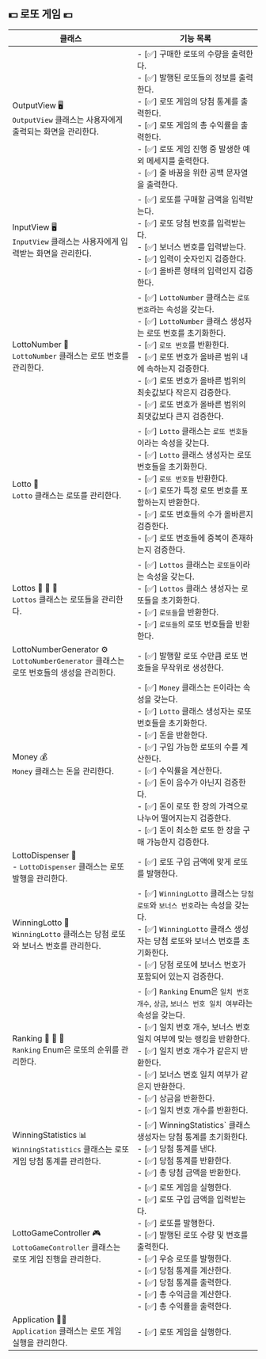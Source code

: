 ## 💵 로또 게임 💷

| 클래스                                                                         | 기능 목록                                                                                                                                                                                                                                                   |
|-----------------------------------------------------------------------------|---------------------------------------------------------------------------------------------------------------------------------------------------------------------------------------------------------------------------------------------------------|
| OutputView 🖥️ <br/>`OutputView` 클래스는 사용자에게 출력되는 화면을 관리한다.                  | - [✅] 구매한 로또의 수량을 출력한다.<br>- [✅] 발행된 로또들의 정보를 출력한다.<br>- [✅] 로또 게임의 당첨 통계를 출력한다.<br>- [✅] 로또 게임의 총 수익률을 출력한다.<br>- [✅] 로또 게임 진행 중 발생한 예외 메세지를 출력한다.<br>- [✅] 줄 바꿈을 위한 공백 문자열을 출력한다.                                                                     |
| InputView 🖥️  <br/>`InputView` 클래스는 사용자에게 입력받는 화면을 관리한다.                   | - [✅] 로또를 구매할 금액을 입력받는다. <br/> -  [✅]  로또 당첨 번호를 입력받는다.<br>    - [✅] 보너스 번호를 입력받는다.<br>    - [✅] 입력이 숫자인지 검증한다. <br/>    - [✅] 올바른 형태의 입력인지 검증한다.<br>                                                                                                   |
| LottoNumber 🔢 <br/>`LottoNumber` 클래스는 로또 번호를 관리한다.                         | - [✅] `LottoNumber` 클래스는 `로또 번호`라는 속성을 갖는다.<br>- [✅] `LottoNumber` 클래스 생성자는 로또 번호를 초기화한다.<br>- [✅] `로또 번호`를 반환한다.<br>- [✅] 로또 번호가 올바른 범위 내에 속하는지 검증한다.<br>  - [✅] 로또 번호가 올바른 범위의 최솟값보다 작은지 검증한다.<br>  - [✅] 로또 번호가 올바른 범위의 최댓값보다 큰지 검증한다.               |
| Lotto 🎫 <br/>`Lotto` 클래스는 로또를 관리한다.                                        | - [✅] `Lotto` 클래스는 `로또 번호들`이라는 속성을 갖는다.<br>- [✅] `Lotto` 클래스 생성자는 로또 번호들을 초기화한다.<br>- [✅] `로또 번호들` 반환한다.<br>- [✅] 로또가 특정 로또 번호를 포함하는지 반환한다.<br>- [✅] 로또 번호들의 수가 올바른지 검증한다.<br>- [✅] 로또 번호들에 중복이 존재하는지 검증한다.                                             |
| Lottos 🎫 🎫 🎫 <br/>`Lottos` 클래스는 로또들을 관리한다.                               | - [✅] `Lottos` 클래스는 `로또들`이라는 속성을 갖는다.<br>- [✅] `Lottos` 클래스 생성자는 로또들을 초기화한다.<br>- [✅] `로또들`을 반환한다.<br>- [✅] `로또들`의 로또 번호들을 반환한다.                                                                                                                        |
| LottoNumberGenerator ⚙️  <br/>`LottoNumberGenerator` 클래스는 로또 번호들의 생성을 관리한다. | - [✅] 발행할 로또 수만큼 로또 번호들을 무작위로 생성한다.                                                                                                                                                                                                                     |
| Money 💰  <br/>`Money` 클래스는 돈을 관리한다.                                        | - [✅] `Money` 클래스는 `돈`이라는 속성을 갖는다.<br>- [✅] `Lotto` 클래스 생성자는 로또 번호들을 초기화한다.<br>- [✅] 돈을 반환한다.<br>- [✅] 구입 가능한 로또의 수를 계산한다.<br>- [✅] 수익률을 계산한다.<br>- [✅] 돈이 음수가 아닌지 검증한다.<br>- [✅] 돈이 로또 한 장의 가격으로 나누어 떨어지는지 검증한다.<br>- [✅] 돈이 최소한 로또 한 장을 구매 가능한지 검증한다. |
| LottoDispenser 🤖 <br/> - `LottoDispenser` 클래스는 로또 발행을 관리한다.                | - [✅] 로또 구입 금액에 맞게 로또를 발행한다.                                                                                                                                                                                                                            |
| WinningLotto 🎊 <br/>`WinningLotto` 클래스는 당첨 로또와 보너스 번호를 관리한다.               | - [✅] `WinningLotto` 클래스는 `당첨 로또`와 `보너스 번호`라는 속성을 갖는다.<br>- [✅] `WinningLotto` 클래스 생성자는 당첨 로또와 보너스 번호를 초기화한다.<br>- [✅] 당첨 로또에 보너스 번호가 포함되어 있는지 검증한다.                                                                                                    |
| Ranking 🥇 🥈 🥉 <br/>`Ranking` Enum은 로또의 순위를 관리한다.                         | - [✅] `Ranking` Enum은 `일치 번호 개수`, `상금`, `보너스 번호 일치 여부`라는 속성을 갖는다.<br>- [✅] 일치 번호 개수, 보너스 번호 일치 여부에 맞는 랭킹을 반환한다.<br>- [✅] 일치 번호 개수가 같은지 반환한다.<br>- [✅] 보너스 번호 일치 여부가 같은지 반환한다.<br>- [✅] 상금을 반환한다.<br>- [✅] 일치 번호 개수를 반환한다.                               |
| WinningStatistics 📊  <br/> `WinningStatistics` 클래스는 로또 게임 당첨 통계를 관리한다.     | - [✅] WinningStatistics` 클래스 생성자는 당첨 통계를 초기화한다.<br>- [✅] 당첨 통계를 낸다.<br>- [✅] 당첨 통계를 반환한다.<br>- [✅] 총 당첨 금액을 반환한다.                                                                                                                                       |
| LottoGameController 🎮 <br/> `LottoGameController` 클래스는 로또 게임 진행을 관리한다.     | - [✅] 로또 게임을 실행한다.<br>- [✅] 로또 구입 금액을 입력받는다.<br>- [✅] 로또를 발행한다.<br>- [✅] 발행된 로또 수량 및 번호를 출력한다.<br>- [✅] 우승 로또를 발행한다.<br>- [✅] 당첨 통계를 계산한다.<br>- [✅] 당첨 통계를 출력한다.<br>- [✅] 총 수익금을 계산한다.<br>- [✅] 총 수익률을 출력한다.                                            |
| Application 🧑‍💻 <br/> `Application` 클래스는 로또 게임 실행을 관리한다.                  | - [✅] 로또 게임을 실행한다.                                                                                                                                                                                                                                      |
